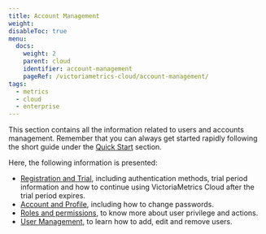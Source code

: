 ```yaml
---
title: Account Management
weight: 
disableToc: true
menu:
  docs:
    weight: 2
    parent: cloud
    identifier: account-management
    pageRef: /victoriametrics-cloud/account-management/
tags:
  - metrics
  - cloud
  - enterprise
---
```

This section contains all the information related to users and accounts management. Remember that you
can always get started rapidly following the short guide under the [Quick Start](https://docs.victoriametrics.com/victoriametrics-cloud/get-started/quickstart/) section.

Here, the following information is presented:

* [Registration and Trial](https://docs.victoriametrics.com/victoriametrics-cloud/account-management/registration-and-trial/), including authentication methods, trial period information and how to continue using VictoriaMetrics Cloud after the trial period expires.
* [Account and Profile](https://docs.victoriametrics.com/victoriametrics-cloud/account-management/account-and-profile/), including how to change passwords.
* [Roles and permissions](https://docs.victoriametrics.com/victoriametrics-cloud/account-management/roles-and-permissions/), to know more about user privilege and actions.
* [User Management](https://docs.victoriametrics.com/victoriametrics-cloud/account-management/user-management/), to learn how to add, edit and remove users.